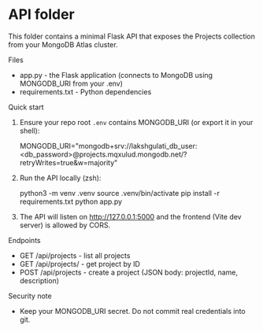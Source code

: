 API folder
==========

This folder contains a minimal Flask API that exposes the Projects collection from your MongoDB Atlas cluster.

Files
- app.py - the Flask application (connects to MongoDB using MONGODB_URI from your .env)
- requirements.txt - Python dependencies

Quick start
1. Ensure your repo root `.env` contains MONGODB_URI (or export it in your shell):

   MONGODB_URI="mongodb+srv://lakshgulati_db_user:<db_password>@projects.mqxulud.mongodb.net/?retryWrites=true&w=majority"

2. Run the API locally (zsh):

   python3 -m venv .venv
   source .venv/bin/activate
   pip install -r requirements.txt
   python app.py

3. The API will listen on http://127.0.0.1:5000 and the frontend (Vite dev server) is allowed by CORS.

Endpoints
- GET  /api/projects             - list all projects
- GET  /api/projects/<projectId> - get project by ID
- POST /api/projects             - create a project (JSON body: projectId, name, description)

Security note
- Keep your MONGODB_URI secret. Do not commit real credentials into git.
